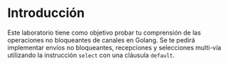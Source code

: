 # Introducción

Este laboratorio tiene como objetivo probar tu comprensión de las operaciones no bloqueantes de canales en Golang. Se te pedirá implementar envíos no bloqueantes, recepciones y selecciones multi-vía utilizando la instrucción `select` con una cláusula `default`.
